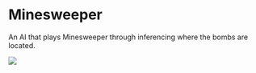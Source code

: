 # Minesweeper

An AI that plays Minesweeper through inferencing where the bombs are located.

![](https://cs50.harvard.edu/ai/2020/projects/1/minesweeper/images/game.png)
